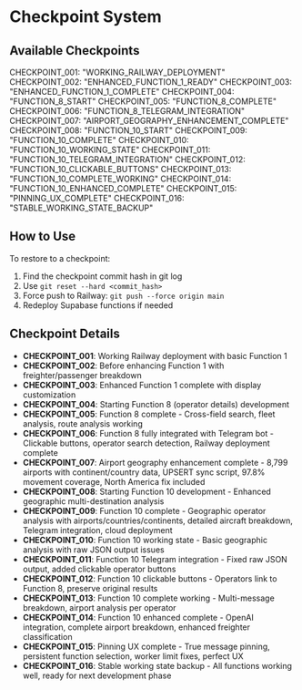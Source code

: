 # Checkpoint System

## Available Checkpoints

CHECKPOINT_001: "WORKING_RAILWAY_DEPLOYMENT"
CHECKPOINT_002: "ENHANCED_FUNCTION_1_READY" 
CHECKPOINT_003: "ENHANCED_FUNCTION_1_COMPLETE"
CHECKPOINT_004: "FUNCTION_8_START"
CHECKPOINT_005: "FUNCTION_8_COMPLETE"
CHECKPOINT_006: "FUNCTION_8_TELEGRAM_INTEGRATION"
CHECKPOINT_007: "AIRPORT_GEOGRAPHY_ENHANCEMENT_COMPLETE"
CHECKPOINT_008: "FUNCTION_10_START"
CHECKPOINT_009: "FUNCTION_10_COMPLETE"
CHECKPOINT_010: "FUNCTION_10_WORKING_STATE"
CHECKPOINT_011: "FUNCTION_10_TELEGRAM_INTEGRATION"
CHECKPOINT_012: "FUNCTION_10_CLICKABLE_BUTTONS"
CHECKPOINT_013: "FUNCTION_10_COMPLETE_WORKING"
CHECKPOINT_014: "FUNCTION_10_ENHANCED_COMPLETE"
CHECKPOINT_015: "PINNING_UX_COMPLETE"
CHECKPOINT_016: "STABLE_WORKING_STATE_BACKUP"

## How to Use

To restore to a checkpoint:
1. Find the checkpoint commit hash in git log
2. Use `git reset --hard <commit_hash>`
3. Force push to Railway: `git push --force origin main`
4. Redeploy Supabase functions if needed

## Checkpoint Details

- **CHECKPOINT_001**: Working Railway deployment with basic Function 1
- **CHECKPOINT_002**: Before enhancing Function 1 with freighter/passenger breakdown  
- **CHECKPOINT_003**: Enhanced Function 1 complete with display customization
- **CHECKPOINT_004**: Starting Function 8 (operator details) development
- **CHECKPOINT_005**: Function 8 complete - Cross-field search, fleet analysis, route analysis working
- **CHECKPOINT_006**: Function 8 fully integrated with Telegram bot - Clickable buttons, operator search detection, Railway deployment complete
- **CHECKPOINT_007**: Airport geography enhancement complete - 8,799 airports with continent/country data, UPSERT sync script, 97.8% movement coverage, North America fix included
- **CHECKPOINT_008**: Starting Function 10 development - Enhanced geographic multi-destination analysis
- **CHECKPOINT_009**: Function 10 complete - Geographic operator analysis with airports/countries/continents, detailed aircraft breakdown, Telegram integration, cloud deployment
- **CHECKPOINT_010**: Function 10 working state - Basic geographic analysis with raw JSON output issues
- **CHECKPOINT_011**: Function 10 Telegram integration - Fixed raw JSON output, added clickable operator buttons
- **CHECKPOINT_012**: Function 10 clickable buttons - Operators link to Function 8, preserve original results
- **CHECKPOINT_013**: Function 10 complete working - Multi-message breakdown, airport analysis per operator
- **CHECKPOINT_014**: Function 10 enhanced complete - OpenAI integration, complete airport breakdown, enhanced freighter classification
- **CHECKPOINT_015**: Pinning UX complete - True message pinning, persistent function selection, worker limit fixes, perfect UX
- **CHECKPOINT_016**: Stable working state backup - All functions working well, ready for next development phase
